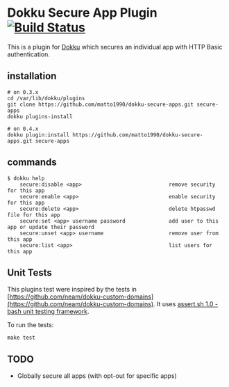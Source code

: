 # Dokku Secure App Plugin [![Build Status](https://travis-ci.org/matto1990/dokku-secure-apps.svg?branch=master)](https://travis-ci.org/matto1990/dokku-secure-apps)

This is a plugin for [Dokku](https://github.com/progrium/dokku) which secures an individual app with HTTP Basic authentication.

## installation

```shell
# on 0.3.x
cd /var/lib/dokku/plugins
git clone https://github.com/matto1990/dokku-secure-apps.git secure-apps
dokku plugins-install

# on 0.4.x
dokku plugin:install https://github.com/matto1990/dokku-secure-apps.git secure-apps
```

## commands

```shell
$ dokku help
    secure:disable <app>                            remove security for this app
    secure:enable <app>                             enable security for this app
    secure:delete <app>                             delete htpasswd file for this app
    secure:set <app> username password              add user to this app or update their password
    secure:unset <app> username                     remove user from this app
    secure:list <app>                               list users for this app
```

## Unit Tests

This plugins test were inspired by the tests in [https://github.com/neam/dokku-custom-domains](https://github.com/neam/dokku-custom-domains). It uses [assert.sh 1.0 - bash unit testing framework](http://github.com/lehmannro/assert.sh).

To run the tests:

```
make test
```

## TODO

- Globally secure all apps (with opt-out for specific apps)
